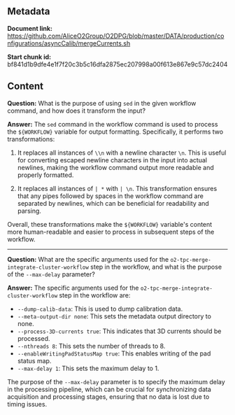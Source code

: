 ## Metadata

**Document link:** https://github.com/AliceO2Group/O2DPG/blob/master/DATA/production/configurations/asyncCalib/mergeCurrents.sh

**Start chunk id:** bf841d1b9dfe4e1f7f20c3b5c16dfa2875ec207998a00f613e867e9c57dc2404

## Content

**Question:** What is the purpose of using `sed` in the given workflow command, and how does it transform the input?

**Answer:** The `sed` command in the workflow command is used to process the `${WORKFLOW}` variable for output formatting. Specifically, it performs two transformations:

1. It replaces all instances of `\\n` with a newline character `\n`. This is useful for converting escaped newline characters in the input into actual newlines, making the workflow command output more readable and properly formatted.

2. It replaces all instances of `| *` with `| \n`. This transformation ensures that any pipes followed by spaces in the workflow command are separated by newlines, which can be beneficial for readability and parsing.

Overall, these transformations make the `${WORKFLOW}` variable's content more human-readable and easier to process in subsequent steps of the workflow.

---

**Question:** What are the specific arguments used for the `o2-tpc-merge-integrate-cluster-workflow` step in the workflow, and what is the purpose of the `--max-delay` parameter?

**Answer:** The specific arguments used for the `o2-tpc-merge-integrate-cluster-workflow` step in the workflow are:

- `--dump-calib-data`: This is used to dump calibration data.
- `--meta-output-dir none`: This sets the metadata output directory to none.
- `--process-3D-currents true`: This indicates that 3D currents should be processed.
- `--nthreads 8`: This sets the number of threads to 8.
- `--enableWritingPadStatusMap true`: This enables writing of the pad status map.
- `--max-delay 1`: This sets the maximum delay to 1.

The purpose of the `--max-delay` parameter is to specify the maximum delay in the processing pipeline, which can be crucial for synchronizing data acquisition and processing stages, ensuring that no data is lost due to timing issues.